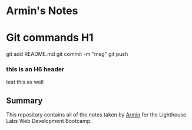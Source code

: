 # Armin's Notes
# Git commands H1

git add README.md
git commit -m "msg"
git push

### this is an H6 header
test this as well
## Summary 
This repository contains all of the notes taken by [Armin](https://github.com/parniaa) for the Lighthouse Labs Web Development Bootcamp.
